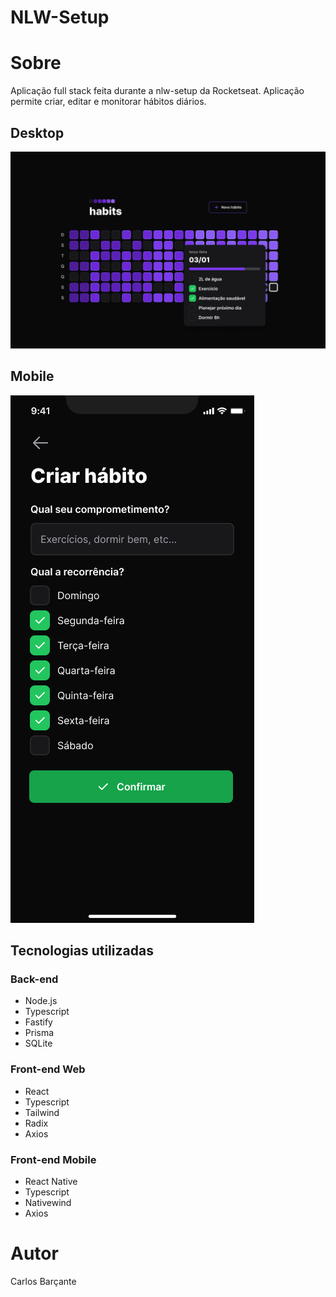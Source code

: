 # NLW-Setup


# Sobre

Aplicação full stack feita durante a nlw-setup da Rocketseat. Aplicação permite criar, editar e monitorar hábitos diários.

## Desktop

![Desktop](https://github.com/CarlosBarcante/nlw-setup/blob/master/images/Web.png)

## Mobile

![Mobile](https://github.com/CarlosBarcante/nlw-setup/blob/master/images/Mobile.png)

## Tecnologias utilizadas

### Back-end

- Node.js
- Typescript
- Fastify
- Prisma
- SQLite

### Front-end Web

- React
- Typescript
- Tailwind
- Radix
- Axios

### Front-end Mobile

- React Native
- Typescript
- Nativewind
- Axios

# Autor

Carlos Barçante
